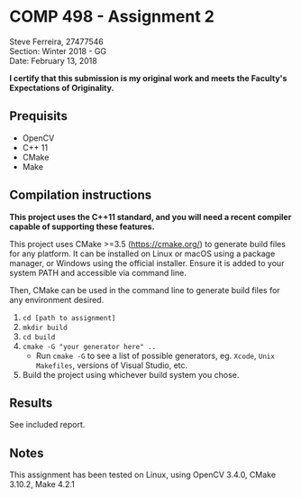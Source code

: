 # COMP 498 - Assignment 2
Steve Ferreira, 27477546  
Section: Winter 2018 - GG  
Date: February 13, 2018  

**I certify that this submission is my original work and meets the Faculty's Expectations of Originality.**

## Prequisits
- OpenCV
- C++ 11
- CMake
- Make

## Compilation instructions

**This project uses the C++11 standard, and you will need a recent compiler capable of supporting these features.**

This project uses CMake >=3.5 (https://cmake.org/) to generate build files for any platform. It can be installed on Linux or macOS using a package manager, or Windows using the official installer. Ensure it is added to your system PATH and accessible via command line.

Then, CMake can be used in the command line to generate build files for any environment desired.

1. `cd [path to assignment]`
2. `mkdir build`
3. `cd build`
4. `cmake -G "your generator here" ..`
    - Run `cmake -G` to see a list of possible generators, eg. `Xcode`, `Unix Makefiles`, versions of Visual Studio, etc.
5. Build the project using whichever build system you chose.

## Results
See included report.

## Notes
This assignment has been tested on Linux, using OpenCV 3.4.0, CMake 3.10.2, Make 4.2.1
